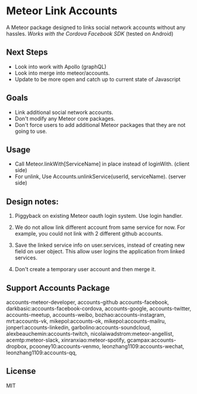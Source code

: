 # Meteor Link Accounts
A Meteor package designed to links social network accounts without any hassles.
*Works with the Cordova Facebook SDK* (tested on Android)

## Next Steps
* Look into work with Apollo (graphQL)
* Look into merge into meteor/accounts.
* Update to be more open and catch up to current state of Javascript

## Goals
* Link additional social network accounts.
* Don't modify any Meteor core packages.
* Don't force users to add additional Meteor packages that they are not going to
  use.

## Usage
* Call Meteor.linkWith[ServiceName] in place instead of loginWith.  (client side)
* For unlink, Use Accounts.unlinkService(userId, serviceName).  (server side)

## Design notes:
1. Piggyback on existing Meteor oauth login system. Use login handler.

2. We do not allow link different account from same service for now. For example, you
   could not link with 2 different github accounts.

3. Save the linked service info on user.services, instead of creating new field
   on user object.  This allow user logins the application from linked services.

4. Don't create a temporary user account and then merge it.

## Support Accounts Package
accounts-meteor-developer, accounts-github accounts-facebook,
darkbasic:accounts-facebook-cordova, accounts-google, accounts-twitter,
accounts-meetup, accounts-weibo, bozhao:accounts-instagram,
mrt:accounts-vk, mikepol:accounts-ok, mikepol:accounts-mailru,
jonperl:accounts-linkedin, garbolino:accounts-soundcloud, alexbeauchemin:accounts-twitch, 
nicolaiwadstrom:meteor-angellist, acemtp:meteor-slack, xinranxiao:meteor-spotify,
gcampax:accounts-dropbox, pcooney10:accounts-venmo, leonzhang1109:accounts-wechat,
leonzhang1109:accounts-qq,

## License
MIT
